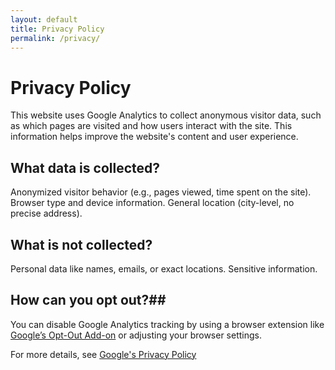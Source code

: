 ```yaml
---
layout: default
title: Privacy Policy
permalink: /privacy/
---
```


# Privacy Policy
This website uses Google Analytics to collect anonymous visitor data, such as which pages are visited and how users interact with the site. This information helps improve the website's content and user experience.

## What data is collected?

Anonymized visitor behavior (e.g., pages viewed, time spent on the site).
Browser type and device information.
General location (city-level, no precise address).
## What is not collected?

Personal data like names, emails, or exact locations.
Sensitive information.
## How can you opt out?##
You can disable Google Analytics tracking by using a browser extension like [Google’s Opt-Out Add-on](https://tools.google.com/dlpage/gaoptout) or adjusting your browser settings.

For more details, see [Google's Privacy Policy](https://policies.google.com/privacy)
